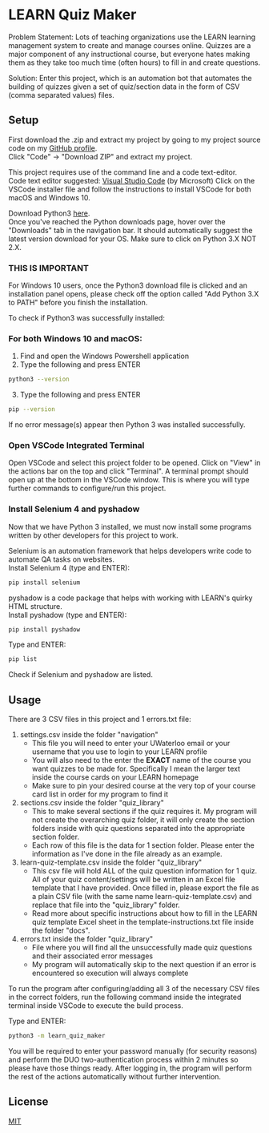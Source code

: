 # LEARN Quiz Maker
Problem Statement: Lots of teaching organizations use the LEARN learning management system to create and manage courses online. Quizzes are a major component of any instructional course, but everyone hates making them as they take too much time (often hours) to fill in and create questions.

Solution: Enter this project, which is an automation bot that automates the building of quizzes given a set of quiz/section data in the form of CSV (comma separated values) files.

## Setup
First download the .zip and extract my project by going to my project source code on my [GitHub profile](https://github.com/lekangwang/learn-quiz-maker).\
Click "Code" -> "Download ZIP" and extract my project.

This project requires use of the command line and a code text-editor.\
Code text editor suggested: [Visual Studio Code](https://code.visualstudio.com/docs/setup/setup-overview) (by Microsoft)
Click on the VSCode installer file and follow the instructions to install VSCode for both macOS and Windows 10. 

Download Python3 [here](https://www.python.org/downloads/).\
Once you've reached the Python downloads page, hover over the "Downloads" tab in the navigation bar. It should automatically suggest the latest version download for your OS. Make sure to click on Python 3.X NOT 2.X.

### THIS IS IMPORTANT
For Windows 10 users, once the Python3 download file is clicked and an installation panel opens, please check off the option called "Add Python 3.X to PATH" before you finish the installation. 

To check if Python3 was successfully installed: 

### For both Windows 10 and macOS:
1. Find and open the Windows Powershell application
2. Type the following and press ENTER
```bash 
python3 --version
```

3. Type the following and press ENTER
```bash
pip --version
```
If no error message(s) appear then Python 3 was installed successfully.

### Open VSCode Integrated Terminal
Open VSCode and select this project folder to be opened. Click on "View" in the actions bar on the top and click "Terminal". A terminal prompt should open up at the bottom in the VSCode window. This is where you will type further commands to configure/run this project.

### Install Selenium 4 and pyshadow
Now that we have Python 3 installed, we must now install some programs written by other developers for this project to work.

Selenium is an automation framework that helps developers write code to automate QA tasks on websites. \
Install Selenium 4 (type and ENTER):
```bash
pip install selenium
```

pyshadow is a code package that helps with working with LEARN's quirky HTML structure. \
Install pyshadow (type and ENTER):
```bash
pip install pyshadow
```

Type and ENTER:
```bash 
pip list
```
Check if Selenium and pyshadow are listed. 

## Usage
There are 3 CSV files in this project and 1 errors.txt file:
1. settings.csv inside the folder "navigation"
    - This file you will need to enter your UWaterloo email or your username that you use to login to your LEARN profile
    - You will also need to the enter the **EXACT** name of the course you want quizzes to be made for. Specifically I mean the larger text inside the course cards on your LEARN homepage
    - Make sure to pin your desired course at the very top of your course card list in order for my program to find it
2. sections.csv inside the folder "quiz_library"
    - This to make several sections if the quiz requires it. My program will not create the overarching quiz folder, it will only create the section folders inside with quiz questions separated into the appropriate section folder. 
    - Each row of this file is the data for 1 section folder. Please enter the information as I've done in the file already as an example.
3. learn-quiz-template.csv inside the folder "quiz_library"
    - This csv file will hold ALL of the quiz question information for 1 quiz. All of your quiz content/settings will be written in an Excel file template that I have provided. Once filled in, please export the file as a plain CSV file (with the same name learn-quiz-template.csv) and replace that file into the "quiz_library" folder.
    - Read more about specific instructions about how to fill in the LEARN quiz template Excel sheet in the template-instructions.txt file inside the folder "docs". 
3. errors.txt inside the folder "quiz_library"
    - File where you will find all the unsuccessfully made quiz questions and their associated error messages
    - My program will automatically skip to the next question if an error is encountered so execution will always complete

To run the program after configuring/adding all 3 of the necessary CSV files in the correct folders, run the following command inside the integrated terminal inside VSCode to execute the build process. 

Type and ENTER:
```bash
python3 -m learn_quiz_maker
```

You will be required to enter your password manually (for security reasons) and perform the DUO two-authentication process within 2 minutes so please have those things ready. After logging in, the program will perform the rest of the actions automatically without further intervention. 

## License
[MIT](https://choosealicense.com/licenses/mit/)